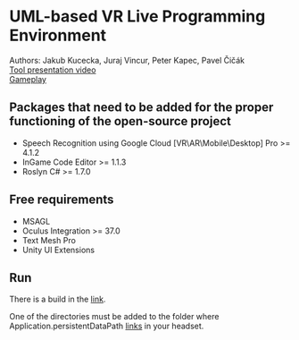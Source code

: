 # UML-based VR Live Programming Environment
Authors: Jakub Kucecka, Juraj Vincur, Peter Kapec, Pavel Čičák
\
[Tool presentation video](https://youtu.be/7HCWL81w11k)\
[Gameplay](https://youtu.be/OQ1R4sbpp6c)

## Packages that need to be added for the proper functioning of the open-source project
 - Speech Recognition using Google Cloud [VR\AR\Mobile\Desktop] Pro >= 4.1.2
 - InGame Code Editor >= 1.1.3
 - Roslyn C# >= 1.7.0

## Free requirements
 - MSAGL
 - Oculus Integration >= 37.0
 - Text Mesh Pro
 - Unity UI Extensions

## Run
There is a build in the [link](https://drive.google.com/file/d/1Pls64Khru_PQNxx_AXv_39UyQWNHGIkE/view?usp=sharing).

One of the directories must be added to the folder where Application.persistentDataPath [links](https://drive.google.com/drive/folders/1zDH56n_0L6q5Bkw1v0o_fJpgtc_0iOPF?usp=sharing) in your headset.


